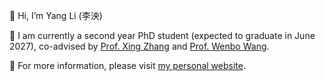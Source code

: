 👋 Hi, I’m Yang Li (李泱)

👀 I am currently a second year PhD student (expected to graduate in June 2027), co-advised by [Prof. Xing Zhang](https://teacher.bupt.edu.cn/zhangxing/) and [Prof. Wenbo Wang](https://mekluwc.bupt.edu.cn/info/1018/1039.htm).

🌱 For more information, please visit [my personal website](http://www.liyangbupt.com/).
